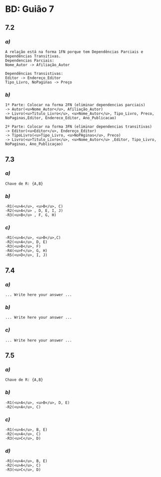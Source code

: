 # BD: Guião 7


## ​7.2 
 
### *a)*

```
A relação está na forma 1FN porque tem Dependências Parciais e Dependências Transitivas.
Dependencias Parciais:
Nome_Autor -> Afiliação_Autor

Dependências Transistivas:
Editor -> Endereço_Editor
Tipo_Livro, NoPaginas -> Preço
```

### *b)* 

```
1º Parte: Colocar na forma 2FN (eliminar dependencias parciais)
-> Autor(<u>Nome_Autor</u>, Afiliação_Autor)
-> Livro(<u>Titulo_Livro</u>, <u>Nome_Autor</u>, Tipo_Livro, Preco, NoPaginas,Editor, Endereco_Editor, Ano_Publicacao)

2º Parte: Colocar na forma 3FN (eliminar dependencias transitivas)
-> Editor(<u>Editor</u>, Endereço_Editor)
-> TipoLivro(<u>Tipo_Livro, <u>NoPAginas</u>, Preco)
-> Livro(<u>Titulo_Livro</u>, <u>Nome_Autor</u> ,Editor, Tipo_Livro, NoPaginas, Ano_Publicaçao)
```




## ​7.3
 
### *a)*

```
Chave de R: {A,B}
```


### *b)* 

```
-R1(<u>A</u>, <u>B</u>, C)
-R2(<u>A</u> , D, E, I, J)
-R3(<u>B</u> , F, G, H)
```


### *c)* 

```
-R1(<u>A</u>, <u>B</u>,C)
-R2(<u>A</u>, D, E)
-R3(<u>B</u>, F)
-R4(<u>F</u>, G, H)
-R5(<u>D</u>, I, J)
```


## ​7.4
 
### *a)*

```
... Write here your answer ...
```


### *b)* 

```
... Write here your answer ...
```


### *c)* 

```
... Write here your answer ...
```



## ​7.5
 
### *a)*

```
Chave de R: {A,B}
```

### *b)* 

```
-R1(<u>A</u>, <u>B</u>, D, E)
-R2(<u>A</u>, C)
```


### *c)* 

```
-R1(<u>A</u>, B, E)
-R2(<u>A</u>, C)
-R3(<u>C</u>, D)
```

### *d)* 

```
-R1(<u>A</u>, B, E)
-R2(<u>A</u>, C)
-R3(<u>C</u>, D)
```
